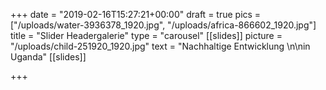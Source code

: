 +++
date = "2019-02-16T15:27:21+00:00"
draft = true
pics = ["/uploads/water-3936378_1920.jpg", "/uploads/africa-866602_1920.jpg"]
title = "Slider Headergalerie"
type = "carousel"
[[slides]]
picture = "/uploads/child-251920_1920.jpg"
text = "Nachhaltige Entwicklung \n\nin Uganda"
[[slides]]

+++
